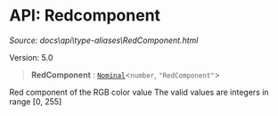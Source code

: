 # API: Redcomponent

*Source: docs\api\type-aliases\RedComponent.html*

Version: 5.0

> **RedComponent** : [`Nominal`](Nominal.md)<`number`, `"RedComponent"`>

Red component of the RGB color value The valid values are integers in range [0, 255]
